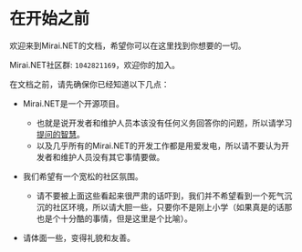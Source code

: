 # 在开始之前

欢迎来到Mirai.NET的文档，希望你可以在这里找到你想要的一切。

Mirai.NET社区群: `1042821169`，欢迎你的加入。

在文档之前，请先确保你已经知道以下几点：

- Mirai.NET是一个开源项目。
	- 也就是说开发者和维护人员本该没有任何义务回答你的问题，所以请学习[提问的智慧](https://github.com/ryanhanwu/How-To-Ask-Questions-The-Smart-Way/blob/main/README-zh_CN.md)。
	- 以及几乎所有的Mirai.NET的开发工作都是用爱发电，所以请不要认为开发者和维护人员没有其它事情要做。

- 我们希望有一个宽松的社区氛围。
	- 请不要被上面这些看起来很严肃的话吓到，我们并不希望看到一个死气沉沉的社区环境，所以请大胆一些，只要你不是刚上小学（如果真是的话那也是个十分酷的事情，但是这里是个比喻）。

- 请体面一些，变得礼貌和友善。